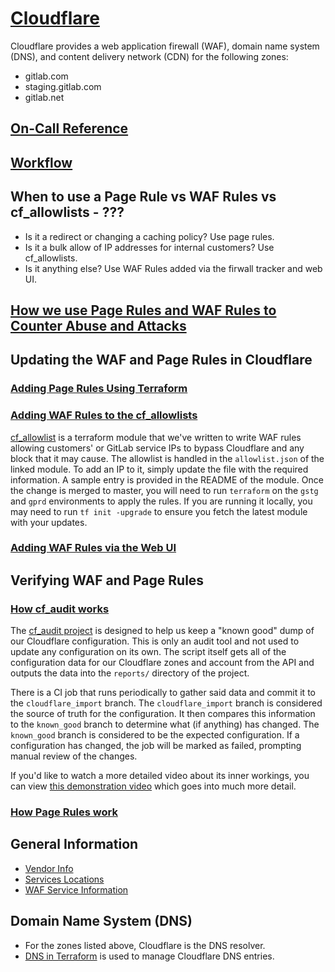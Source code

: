 # [Cloudflare](https://cloudflare.com)

Cloudflare provides a web application firewall (WAF), domain name system
(DNS), and content delivery network (CDN) for the following zones:

- gitlab.com
- staging.gitlab.com
- gitlab.net

## [On-Call Reference](https://gitlab.com/gitlab-com/gl-infra/infrastructure/-/issues/10986)

## [Workflow](https://gitlab.com/gitlab-com/gl-infra/infrastructure/-/issues/10993)

## When to use a Page Rule vs WAF Rules vs cf_allowlists - ???

* Is it a redirect or changing a caching policy? Use page rules.
* Is it a bulk allow of IP addresses for internal customers? Use cf_allowlists.
* Is it anything else? Use WAF Rules added via the firwall tracker and web UI.

## [How we use Page Rules and WAF Rules to Counter Abuse and Attacks](https://gitlab.com/gitlab-com/gl-infra/infrastructure/-/issues/10277)

## Updating the WAF and Page Rules in Cloudflare

### [Adding Page Rules Using Terraform](https://gitlab.com/gitlab-com/gl-infra/infrastructure/-/issues/10989)

### [Adding WAF Rules to the cf_allowlists](https://gitlab.com/gitlab-com/gl-infra/infrastructure/-/issues/10987)

[cf_allowlist](https://ops.gitlab.net/gitlab-com/gl-infra/terraform-modules/cf_allowlists) is a terraform module
that we've written to write WAF rules allowing customers' or GitLab service IPs to bypass Cloudflare and any
block that it may cause. The allowlist is handled in the `allowlist.json` of the linked module. To add an IP to it,
simply update the file with the required information. A sample entry is provided in the README of the module.
Once the change is merged to master, you will need to run `terraform`
on the `gstg` and `gprd` environments to apply the rules. If you are running it locally, you may need to run
`tf init -upgrade` to ensure you fetch the latest module with your updates.

### [Adding WAF Rules via the Web UI](https://gitlab.com/gitlab-com/gl-infra/infrastructure/-/issues/10988)

## Verifying WAF and Page Rules

### [How cf_audit works](https://gitlab.com/gitlab-com/gl-infra/infrastructure/-/issues/10993)

The [cf_audit project](https://ops.gitlab.net/gitlab-com/gl-infra/cloudflare-audit-log) is designed to help us keep a "known good"
dump of our Cloudflare configuration. This is only an audit tool and not used to update any configuration on its own.
The script itself gets all of the configuration data for our Cloudflare zones and account from the API and outputs the data
into the `reports/` directory of the project.

There is a CI job that runs periodically to gather said data and commit it to the `cloudflare_import` branch. The `cloudflare_import`
branch is considered the source of truth for the configuration. It then compares this information to the `known_good` branch to
determine what (if anything) has changed. The `known_good` branch is considered to be the expected configuration. If a configuration
has changed, the job will be marked as failed, prompting manual review of the changes.

If you'd like to watch a more detailed video about its inner workings, you can view [this demonstration video](https://youtu.be/vTKyf-PS7Lo)
which goes into much more detail.

### [How Page Rules work](https://gitlab.com/gitlab-com/gl-infra/infrastructure/-/issues/10989)

## General Information
* [Vendor Info](./vendor.md)
* [Services Locations](./services-locations.md)
* [WAF Service Information](../waf/service-waf.md)

## Domain Name System (DNS)
* For the zones listed above, Cloudflare is the DNS resolver.
* [DNS in Terraform](https://ops.gitlab.net/gitlab-com/gitlab-com-infrastructure/-/tree/master/environments/dns) is used to manage Cloudflare DNS entries.
